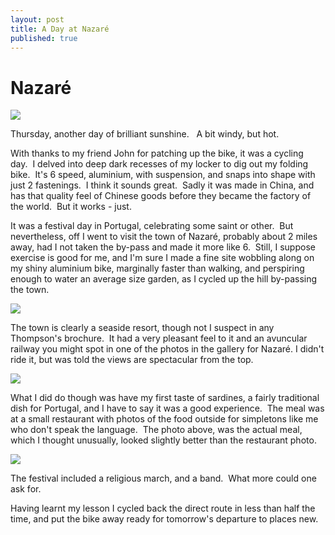 ```yaml
---
layout: post
title: A Day at Nazaré
published: true
---
```


# Nazaré

![]({{site.baseurl}}/assets/small-nazare-06_scale.jpg)

Thursday, another day of brilliant sunshine.   A bit windy, but hot.

With thanks to my friend John for patching up the bike, it was a cycling day.  I delved into deep dark recesses of my locker to dig out my folding bike.  It's 6 speed, aluminium, with suspension, and snaps into shape with just 2 fastenings.  I think it sounds great.  Sadly it was made in China, and has that quality feel of Chinese goods before they became the factory of the world.  But it works - just.

It was a festival day in Portugal, celebrating some saint or other.  But nevertheless, off I went to visit the town of Nazaré, probably about 2 miles away, had I not taken the by-pass and made it more like 6.  Still, I suppose exercise is good for me, and I'm sure I made a fine site wobbling along on my shiny aluminium bike, marginally faster than walking, and perspiring enough to water an average size garden, as I cycled up the hill by-passing the town.

![]({{site.baseurl}}/assets/sb5cv3xq.jpg)

The town is clearly a seaside resort, though not I suspect in any Thompson's brochure.  It had a very pleasant feel to it and an avuncular railway you might spot in one of the photos in the gallery for Nazaré. I didn't ride it, but was told the views are spectacular from the top.

![]({{site.baseurl}}/assets/sb31pt10.jpg)

What I did do though was have my first taste of sardines, a fairly traditional dish for Portugal, and I have to say it was a good experience.  The meal was at a small restaurant with photos of the food outside for simpletons like me who don't speak the language.  The photo above, was the actual meal, which I thought unusually, looked slightly better than the restaurant photo.

![]({{site.baseurl}}/assets/sbxbx6ku.jpg)

The festival included a religious march, and a band.  What more could one ask for.

Having learnt my lesson I cycled back the direct route in less than half the time, and put the bike away ready for tomorrow's departure to places new.
